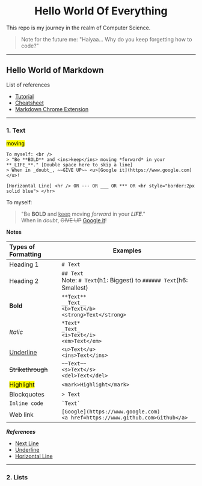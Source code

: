 # <center><b>Hello World Of Everything</b></center>
This repo is my journey in the realm of Computer Science.  
> Note for the future me: "Haiyaa... Why do you keep forgetting how to code?"

---

## Hello World of Markdown
List of references  
- [Tutorial](https://guides.github.com/features/mastering-markdown/)
- [Cheatsheet](https://github.com/adam-p/markdown-here/wiki/Markdown-Cheatsheet)
- [Markdown Chrome Extension](https://chrome.google.com/webstore/detail/markdown-viewer/ckkdlimhmcjmikdlpkmbgfkaikojcbjk?hl=en)

---
### 1. Text
<mark>moving</mark>
```
To myself: <br />
> "Be **BOLD** and <ins>keep</ins> moving *forward* in your **_LIFE_**." [Double space here to skip a line]
> When in _doubt_, ~~GIVE UP~~ <u>[Google it](https://www.google.com)</u>!

[Horizontal Line] <hr /> OR --- OR ___ OR *** OR <hr style="border:2px solid blue"> </hr>
```

To myself: <br />
> "Be **BOLD** and <ins>keep</ins> moving *forward* in your **_LIFE_**."  
> When in _doubt_, ~~GIVE UP~~ <u>[Google it](https://www.google.com)</u>!

**Notes**

| Types of Formatting    | Examples
| :--------------------- | --------
| Heading 1              | `# Text`
| Heading 2              | `## Text`<br>Note: `# Text`(h1: Biggest) to `###### Text`(h6: Smallest)
| **Bold**               | `**Text**`<br>`__Text__`<br>`<b>Text</b>`<br>`<strong>Text</strong>`
| _Italic_               | `*Text*`<br>`_Text_`<br>`<i>Text</i>`<br>`<em>Text</em>`
| <u>Underline</u>       | `<u>Text</u>`<br>`<ins>Text</ins>`
| ~~Strikethrough~~      | `~~Text~~`<br>`<s>Text</s>`<br>`<del>Text</del>`
| <mark>Highlight</mark> | `<mark>Highlight</mark>`
| Blockquotes            | `> Text`
| `Inline code`          | ``` `Text` ```
| Web link               | `[Google](https://www.google.com)`<br>`<a href=https://www.github.com>Github</a>`

**_References_**
- [Next Line](https://stackoverflow.com/questions/33191744/how-to-add-new-line-in-markdown-presentation/33191810)
- [Underline](https://stackoverflow.com/questions/3003476/get-underlined-text-with-markdown)
- [Horizontal Line](https://www.markdownguide.org/basic-syntax/)

---
### 2. Lists

